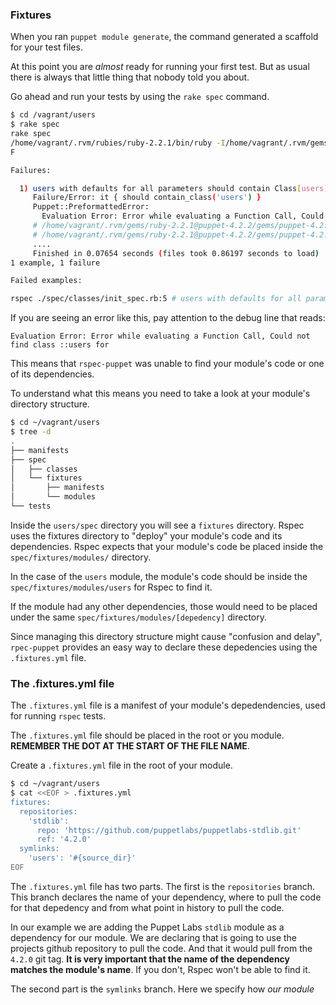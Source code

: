### Fixtures

When you ran `puppet module generate`, the command generated a scaffold for your test files.

At this point you are *almost* ready for running your first test. But as usual there is always that little thing that nobody told you about.

Go ahead and run your tests by using the `rake spec` command.

```bash
$ cd /vagrant/users
$ rake spec
rake spec
/home/vagrant/.rvm/rubies/ruby-2.2.1/bin/ruby -I/home/vagrant/.rvm/gems/ruby-2.2.1@puppet-4.2.2/gems/rspec-support-3.3.0/lib:/home/vagrant/.rvm/gems/ruby-2.2.1@puppet-4.2.2/gems/rspec-core-3.3.2/lib /home/vagrant/.rvm/gems/ruby-2.2.1@puppet-4.2.2/gems/rspec-core-3.3.2/exe/rspec --pattern spec/\{classes,defines,unit,functions,hosts,integration\}/\*\*/\*_spec.rb --color
F

Failures:

  1) users with defaults for all parameters should contain Class[users]
     Failure/Error: it { should contain_class('users') }
     Puppet::PreformattedError:
       Evaluation Error: Error while evaluating a Function Call, Could not find class ::users for vagrant-ubuntu-trusty-64.eau.wi.charter.com at line 1:1 on node vagrant-ubuntu-trusty-64.eau.wi.charter.com
     # /home/vagrant/.rvm/gems/ruby-2.2.1@puppet-4.2.2/gems/puppet-4.2.2/lib/puppet/parser/compiler.rb:207:in `block in evaluate_classes'
     # /home/vagrant/.rvm/gems/ruby-2.2.1@puppet-4.2.2/gems/puppet-4.2.2/lib/puppet/parser/compiler.rb:206:in `collect'
     ....
     Finished in 0.07654 seconds (files took 0.86197 seconds to load)
1 example, 1 failure

Failed examples:

rspec ./spec/classes/init_spec.rb:5 # users with defaults for all parameters should contain Class[users]
```

If you are seeing an error like this, pay attention to the debug line that reads:

`Evaluation Error: Error while evaluating a Function Call, Could not find class ::users for`

This means that `rspec-puppet` was unable to find your module's code or one of its dependencies.

To understand what this means you need to take a look at your module's directory structure. 

```bash
$ cd ~/vagrant/users
$ tree -d
.
├── manifests
├── spec
│   ├── classes
│   └── fixtures
│       ├── manifests
│       └── modules
└── tests
```

Inside the `users/spec` directory you will see a `fixtures` directory. Rspec uses the fixtures directory to "deploy" your module's code and its dependencies. Rspec expects that your module's code be placed inside the `spec/fixtures/modules/` directory. 

In the case of the `users` module, the module's code should be inside the `spec/fixtures/modules/users` for Rspec to find it.

If the module had any other dependencies, those would need to be placed under the same `spec/fixtures/modules/[depedency]` directory.

Since managing this directory structure might cause "confusion and delay", `rpec-puppet` provides an easy way to declare these depedencies using the `.fixtures.yml` file.

### The .fixtures.yml file

The `.fixtures.yml` file is a manifest of your module's depedendencies, used for running `rspec` tests.

The `.fixtures.yml` file should be placed in the root or you module. **REMEMBER THE DOT AT THE START OF THE FILE NAME**.

Create a `.fixtures.yml` file in the root of your module.

```bash
$ cd ~/vagrant/users
$ cat <<EOF > .fixtures.yml
fixtures:
  repositories:
    'stdlib':
      repo: 'https://github.com/puppetlabs/puppetlabs-stdlib.git'
      ref: '4.2.0'
  symlinks:
    'users': '#{source_dir}'
EOF
```

The `.fixtures.yml` file has two parts. The first is the `repositories` branch. This branch declares the name of your dependency, where to pull the code for that depedency and from what point in history to pull the code.

In our example we are adding the Puppet Labs `stdlib` module as a dependency for our module. We are declaring that is going to use the projects github repository to pull the code. And that it would pull from the `4.2.0` git tag. **It is very important that the name of the dependency matches the module's name**. If you don't, Rspec won't be able to find it.

The second part is the `symlinks` branch. Here we specify how *our module* 





